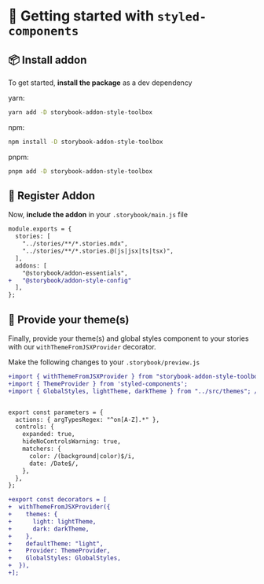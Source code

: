 # 🏁 Getting started with `styled-components`

## 📦 Install addon

To get started, **install the package** as a dev dependency

yarn:

```zsh
yarn add -D storybook-addon-style-toolbox
```

npm:

```zsh
npm install -D storybook-addon-style-toolbox
```

pnpm:

```zsh
pnpm add -D storybook-addon-style-toolbox
```

## 🧩 Register Addon

Now, **include the addon** in your `.storybook/main.js` file

```diff
module.exports = {
  stories: [
    "../stories/**/*.stories.mdx",
    "../stories/**/*.stories.@(js|jsx|ts|tsx)",
  ],
  addons: [
    "@storybook/addon-essentials",
+   "@storybook/addon-style-config"
  ],
};
```

## 🎨 Provide your theme(s)

Finally, provide your theme(s) and global styles component to your stories with our `withThemeFromJSXProvider` decorator.

Make the following changes to your `.storybook/preview.js`

```diff
+import { withThemeFromJSXProvider } from "storybook-addon-style-toolbox";
+import { ThemeProvider } from 'styled-components';
+import { GlobalStyles, lightTheme, darkTheme } from "../src/themes"; // import your custom theme configs


export const parameters = {
  actions: { argTypesRegex: "^on[A-Z].*" },
  controls: {
    expanded: true,
    hideNoControlsWarning: true,
    matchers: {
      color: /(background|color)$/i,
      date: /Date$/,
    },
  },
};

+export const decorators = [
+  withThemeFromJSXProvider({
+    themes: {
+      light: lightTheme,
+      dark: darkTheme,
+    },
+    defaultTheme: "light",
+    Provider: ThemeProvider,
+    GlobalStyles: GlobalStyles,
+  }),
+];
```

